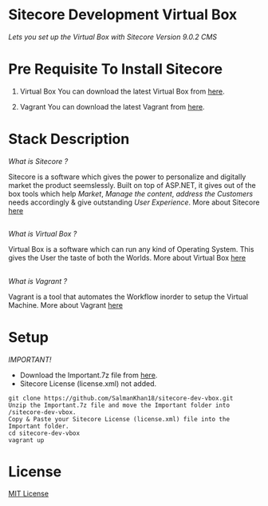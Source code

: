 # Sitecore Development Virtual Box

_Lets you set up the Virtual Box with Sitecore Version 9.0.2 CMS_

# Pre Requisite To Install Sitecore

1. Virtual Box
	You can download the latest Virtual Box from [here](https://www.virtualbox.org/wiki/Downloads).

  

2. Vagrant
	You can download the latest Vagrant from [here](https://www.vagrantup.com/downloads.html).

# Stack Description

_What is Sitecore ?_

Sitecore is a software which gives the power to personalize and digitally market the product seemslessly. Built on top of ASP.NET, it gives out of the box tools which help *Market*, *Manage the content*, *address the Customers* needs accordingly & give outstanding *User Experience*.
More about Sitecore [here](https://www.sitecore.com/)

##

_What is Virtual Box ?_

Virtual Box is a software which can run any kind of Operating System. This gives the User the taste of both the Worlds.
More about Virtual Box [here](https://www.virtualbox.org/)

##

_What is Vagrant ?_

Vagrant is a tool that automates the Workflow inorder to setup the Virtual Machine.
More about Vagrant [here](https://www.vagrantup.com/intro/index.html)


# Setup

_IMPORTANT!_
* Download the Important.7z file from [here](https://drive.google.com/file/d/182VECezWAe8aAqMIyMDHlDV-Z4O4MqLh/view?usp=drivesdk).
* Sitecore License (license.xml) not added.

```
git clone https://github.com/SalmanKhan18/sitecore-dev-vbox.git
Unzip the Important.7z file and move the Important folder into /sitecore-dev-vbox.
Copy & Paste your Sitecore License (license.xml) file into the Important folder.
cd sitecore-dev-vbox
vagrant up
```

# License

[MIT License](https://github.com/SalmanKhan18/sitecore-dev-vbox/blob/master/LICENSE)
